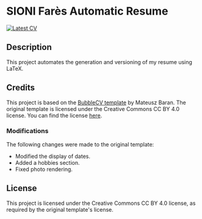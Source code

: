 # SIONI Farès Automatic Resume

[![Latest CV](https://img.shields.io/badge/CV-latest-blue)](http://cv.fsioni.com/cv.pdf)


## Description
This project automates the generation and versioning of my resume using LaTeX.

## Credits
This project is based on the [BubbleCV template](https://github.com/mateuszbaransanok/BubbleCV) by Mateusz Baran. The original template is licensed under the Creative Commons CC BY 4.0 license. You can find the license [here](https://github.com/mateuszbaransanok/BubbleCV/blob/main/LICENSE).

### Modifications
The following changes were made to the original template:
- Modified the display of dates.
- Added a hobbies section.
- Fixed photo rendering.

## License
This project is licensed under the Creative Commons CC BY 4.0 license, as required by the original template's license.

